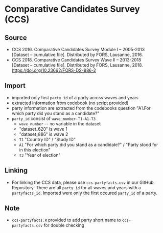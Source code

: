 # Comparative Candidates Survey (CCS)

## Source

* CCS 2016. Comparative Candidates Survey Module I – 2005-2013 [Dataset – cumulative file]. Distributed by FORS, Lausanne, 2016.
* CCS 2018. Comparative Candidates Survey Wave II – 2013-2018 [Dataset – cumulative file]. Distributed by FORS, Lausanne, 2018. https://doi.org/10.23662/FORS-DS-886-2

## Import

* imported only first `party_id` of a party across waves and years
* extracted information from codebook (no script provided)
* party information are extracted from the codebooks question "A1.For which party did you stand as a candidate?"
* `party_id` consist of `wave_number-T1-A1-T3`
  + `wave_number` -- no variable in the dataset
  + "dataset_620" is wave 1
  + "dataset_886" is wave 2
  + `T1` "Country ID" / "Study ID"
  + `A1` "For which party did you stand as a candidate?" / "Party stood for in this election"
  + `T3` "Year of election"

## Linking

* For linking the CCS data, please use `ccs-partyfacts.csv` in our GitHub Repository. There are all `party_id` for all waves and years with a `partyfacts_id`. Imported were only the first occured `party_id` of a party.

## Note

* `ccs-partyfacts.R` provided to add party short name to `ccs-partyfacts.csv` for double checking
